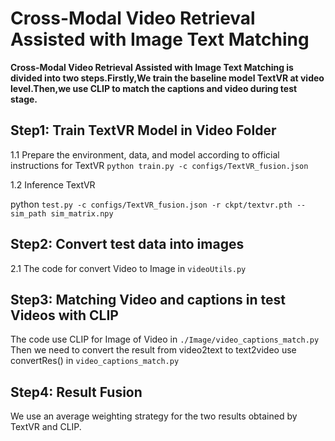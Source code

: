 # Cross-Modal Video Retrieval Assisted with Image Text Matching

**Cross-Modal Video Retrieval Assisted with Image Text Matching is divided into two steps.Firstly,We train the baseline model
TextVR at video level.Then,we use CLIP to match the captions and video during test stage.**

## Step1: Train TextVR Model in Video Folder
1.1 Prepare the environment, data, and model according to official instructions for TextVR 
`python train.py -c configs/TextVR_fusion.json
`

1.2 Inference TextVR 

python `test.py -c configs/TextVR_fusion.json -r ckpt/textvr.pth --sim_path sim_matrix.npy`

## Step2: Convert test data into images
2.1 The code for convert Video to Image in `videoUtils.py`

## Step3: Matching Video and captions in test Videos with CLIP
The code use CLIP for Image of Video in `./Image/video_captions_match.py` Then we need to convert the result from video2text to
text2video use convertRes() in `video_captions_match.py`

## Step4: Result Fusion
We use an average weighting strategy for the two results obtained by TextVR and CLIP.
